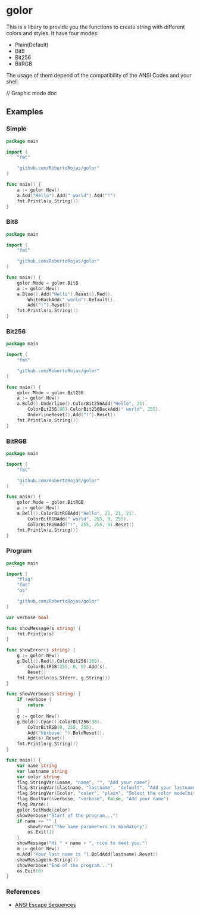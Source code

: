 # golor

This is a libary to provide you the functions to create string with different colors and styles. It have four modes:

- Plain(Default)
- Bit8
- Bit256
- BitRGB

The usage of them depend of the compatibility of the ANSI Codes and your shell.

// Graphic mode doc

## Examples

### Simple

```Go
package main

import (
	"fmt"

	"github.com/RobertoRojas/golor"
)

func main() {
	a := golor.New()
	a.Add("Hello").Add(" world").Add("!")
	fmt.Println(a.String())
}
```

### Bit8

```Go
package main

import (
	"fmt"

	"github.com/RobertoRojas/golor"
)

func main() {
	golor.Mode = golor.Bit8
	a := golor.New()
	a.Blue().Add("Hello").Reset().Red().
		WhiteBackAdd(" world").Default().
		Add("!").Reset()
	fmt.Println(a.String())
}
```

### Bit256

```Go
package main

import (
	"fmt"

	"github.com/RobertoRojas/golor"
)

func main() {
	golor.Mode = golor.Bit256
	a := golor.New()
	a.Bold().Underline().ColorBit256Add("Hello", 21).
		ColorBit256(88).ColorBit256BackAdd(" world", 255).
		UnderlineReset().Add("!").Reset()
	fmt.Println(a.String())
}
```

### BitRGB

```Go
package main

import (
	"fmt"

	"github.com/RobertoRojas/golor"
)

func main() {
	golor.Mode = golor.BitRGB
	a := golor.New()
	a.Bell().ColorBitRGBAdd("Hello", 21, 21, 21).
		ColorBitRGBAdd(" world", 255, 0, 255).
		ColorBitRGBAdd("!", 255, 255, 0).Reset()
	fmt.Println(a.String())
}
```

### Program

```Go
package main

import (
	"flag"
	"fmt"
	"os"

	"github.com/RobertoRojas/golor"
)

var verbose bool

func showMessage(s string) {
	fmt.Println(s)
}

func showError(s string) {
	g := golor.New()
	g.Bell().Red().ColorBit256(160).
		ColorBitRGB(255, 0, 0).Add(s).
		Reset()
	fmt.Fprintln(os.Stderr, g.String())
}

func showVerbose(s string) {
	if !verbose {
		return
	}
	g := golor.New()
	g.Bold().Cyan().ColorBit256(38).
		ColorBitRGB(0, 255, 255).
		Add("Verbose: ").BoldReset().
		Add(s).Reset()
	fmt.Println(g.String())
}

func main() {
	var name string
	var lastname string
	var color string
	flag.StringVar(&name, "name", "", "Add your name")
	flag.StringVar(&lastname, "lastname", "default", "Add your lastname")
	flag.StringVar(&color, "color", "plain", "Select the color mode[bit8, bit256, bitrgb, plain(default)]")
	flag.BoolVar(&verbose, "verbose", false, "Add your name")
	flag.Parse()
	golor.SetMode(color)
	showVerbose("Start of the program...")
	if name == "" {
		showError("The name parameters is mandatory")
		os.Exit(1)
	}
	showMessage("Hi " + name + ", nice to meet you.")
	m := golor.New()
	m.Add("Your last name is ").BoldAdd(lastname).Reset()
	showMessage(m.String())
	showVerbose("End of the program...")
	os.Exit(0)
}
```

### References

- [ANSI Escape Sequences](https://gist.github.com/fnky/458719343aabd01cfb17a3a4f7296797)